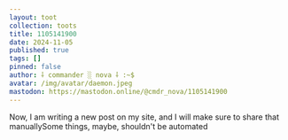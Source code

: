 ```yaml
---
layout: toot
collection: toots
title: 1105141900
date: 2024-11-05
published: true
tags: []
pinned: false
author: ⸸ commander ░ nova ⸸ :~$
avatar: /img/avatar/daemon.jpeg
mastodon: https://mastodon.online/@cmdr_nova/1105141900
---
```


Now, I am writing a new post on my site, and I will make sure to share that manuallySome things, maybe, shouldn't be automated

